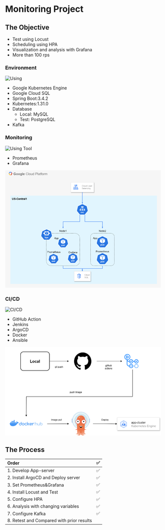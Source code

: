 ﻿# Monitoring Project

## The Objective

- Test using Locust
- Scheduling using HPA
- Visualization and analysis with Grafana
- More than 100 rps

### Environment

![Using](https://go-skill-icons.vercel.app/api/icons?i=spring,mysql,postgresql,kubernetes,gcp,terraform,kafka)

- Google Kubernetes Engine
- Google Cloud SQL
- Spring Boot:3.4.2
- Kubernetes:1.31.0
- Database
  - Local: MySQL
  - Test: PostgreSQL
- Kafka

### Monitoring

![Using Tool](https://go-skill-icons.vercel.app/api/icons?i=grafana,prometheus)

- Prometheus
- Grafana

![Architecture Diagram](Monitoring-Project.drawio.png)

### CI/CD

![CI/CD](https://go-skill-icons.vercel.app/api/icons?i=github,argocd,docker)

- GitHub Action
- Jenkins
- ArgoCD
- Docker
- Ansible

![CI/CD](cicd.png)

## The Process
|Order|✅|
|:-----|:----:|
|1. Develop App-server|✅|
|2. Install ArgoCD and Deploy server|✅|
|3. Set Prometheus&Grafana|✅|
|4. Install Locust and Test|✅|
|5. Configure HPA|✅|
|6. Analysis with changing variables|✅|
|7. Configure Kafka|✅|
|8. Retest and Compared with prior results||